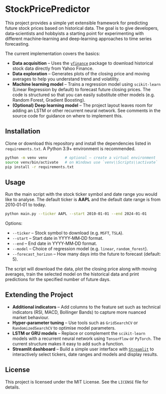 # StockPricePredictor
This project provides a simple yet extensible framework for predicting
future stock prices based on historical data.  The goal is to give
developers, data‑scientists and hobbyists a starting point for
experimenting with different machine‑learning and deep‑learning
approaches to time series forecasting.

The current implementation covers the basics:

- **Data acquisition** – Uses the [`yfinance`](https://pypi.org/project/yfinance/) package to download
  historical stock data directly from Yahoo Finance.
- **Data exploration** – Generates plots of the closing price and
  moving averages to help you understand trend and volatility.
- **Machine learning model** – Trains a regression model using
  `scikit‑learn` (Linear Regression by default) to forecast future
  closing prices.  The code is structured so that you can easily
  substitute other models (e.g. Random Forest, Gradient Boosting).
- **(Optional) Deep learning model** – The project layout leaves room
  for adding an LSTM or other recurrent neural network.  See
  comments in the source code for guidance on where to implement this.

## Installation

Clone or download this repository and install the dependencies listed in
`requirements.txt`.  A Python 3.9+ environment is recommended.

```bash
python -m venv venv        # optional – create a virtual environment
source venv/bin/activate   # on Windows use `venv\\Scripts\\activate`
pip install -r requirements.txt
```

## Usage

Run the main script with the stock ticker symbol and date range you
would like to analyse.  The default ticker is **AAPL** and the
default date range is from 2010‑01‑01 to today.

```bash
python main.py --ticker AAPL --start 2010-01-01 --end 2024-01-01
```

Options:

* `--ticker` – Stock symbol to download (e.g. `MSFT`, `TSLA`).
* `--start` – Start date in YYYY‑MM‑DD format.
* `--end` – End date in YYYY‑MM‑DD format.
* `--model` – Choice of regression model (e.g. `linear`, `random_forest`).
* `--forecast_horizon` – How many days into the future to forecast (default: 5).

The script will download the data, plot the closing price along with
moving averages, train the selected model on the historical data and
print predictions for the specified number of future days.

## Extending the Project

- **Additional indicators** – Add columns to the feature set such as
  technical indicators (RSI, MACD, Bollinger Bands) to capture more
  nuanced market behaviour.
- **Hyper‑parameter tuning** – Use tools such as `GridSearchCV` or
  `RandomizedSearchCV` to optimise model parameters.
- **LSTM or GRU models** – Replace or complement the `scikit‑learn`
  models with a recurrent neural network using `TensorFlow` or
  `PyTorch`.  The current structure makes it easy to add such a
  function.
- **Streamlit dashboard** – Build a simple user interface with
  [`Streamlit`](https://streamlit.io/) to interactively select
  tickers, date ranges and models and display results.

## License

This project is licensed under the MIT License.  See the `LICENSE`
file for details.
